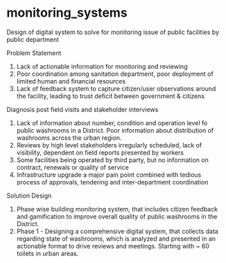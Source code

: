 # monitoring_systems
Design of digital system to solve for monitoring issue of public facilities by public department

Problem Statement 
  1. Lack of actionable information for monitoring and reviewing
  2. Poor coordination among sanitation department, poor deployment of limited human and financial resources
  3. Lack of feedback system to capture citizen/user observations around the facility, leading to trust deficit between government & citizens

Diagnosis post field visits and stakeholder interviews
  1. Lack of information about number, condition and operation level fo public washrooms in a District. Poor information about distribution of washrooms across the urban region.
  2. Reviews by high level stakeholders irregularly scheduled, lack of visibility, dependent on field reports presented by workers
  3. Some facilities being operated by third party, but no information on contract, renewals or quality of service
  4. Infrastructure upgrade a major pain point combined with tedious process of approvals, tendering and inter-department coordination

Solution Design
  1. Phase wise building monitoring system, that includes citizen feedback and gamification to improve overall quality of public washrooms in the District.
  2. Phase 1 - Designing a comprehensive digital system, that collects data regarding state of washrooms, which is analyzed and presented in an actionable format to drive reviews and meetings. Starting with ~ 60 toilets in urban areas. 
